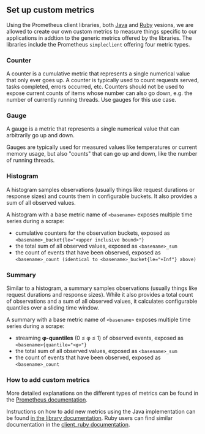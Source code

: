 ## Set up custom metrics

Using the Prometheus client libraries, both [Java](https://github.com/alphagov/gds_metrics_dropwizard) and [Ruby](https://github.com/alphagov/gds_metrics_ruby) vesions, we are allowed to create our own custom metrics to measure things specific to our applications in addtion to the generic metrics offered by the libraries. The libraries include the Prometheus `simpleclient` offering four metric types.

### Counter

A counter is a cumulative metric that represents a single numerical value that only ever goes up. A counter is typically used to count requests served, tasks completed, errors occurred, etc. Counters should not be used to expose current counts of items whose number can also go down, e.g. the number of currently running threads. Use gauges for this use case.

### Gauge

A gauge is a metric that represents a single numerical value that can arbitrarily go up and down.

Gauges are typically used for measured values like temperatures or current memory usage, but also "counts" that can go up and down, like the number of running threads.

### Histogram

A histogram samples observations (usually things like request durations or response sizes) and counts them in configurable buckets. It also provides a sum of all observed values.

A histogram with a base metric name of `<basename>` exposes multiple time series during a scrape:

* cumulative counters for the observation buckets, exposed as `<basename>_bucket{le="<upper inclusive bound>"}`
* the total sum of all observed values, exposed as `<basename>_sum`
* the count of events that have been observed, exposed as `<basename>_count (identical to <basename>_bucket{le="+Inf"} above)`

### Summary

Similar to a histogram, a summary samples observations (usually things like request durations and response sizes). While it also provides a total count of observations and a sum of all observed values, it calculates configurable quantiles over a sliding time window.

A summary with a base metric name of `<basename>` exposes multiple time series during a scrape:

* streaming **φ-quantiles** (0 ≤ φ ≤ 1) of observed events, exposed as `<basename>{quantile="<φ>"}`
* the total sum of all observed values, exposed as `<basename>_sum`
* the count of events that have been observed, exposed as `<basename>_count`

### How to add custom metrics

  More detailed explanations on the different types of metrics can be found in the [Prometheus documentation](https://prometheus.io/docs/concepts/metric_types/).

  Instructions on how to add new metrics using the Java implementation can be found [in the library documentation](https://github.com/prometheus/client_java#instrumenting). Ruby users can find similar documentation in the [client_ruby documentation](https://github.com/prometheus/client_ruby#metrics).
